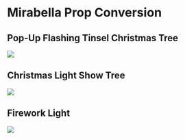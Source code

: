 # Mirabella Prop Conversion

## Pop-Up Flashing Tinsel Christmas Tree
<a href=https://github.com/DnG-Crafts/Mirabella-Tree-Conversion/tree/main/Tinsel%20Christmas%20Tree><img src=https://github.com/DnG-Crafts/Mirabella-Tree-Conversion/blob/main/tct.jpg></a>


## Christmas Light Show Tree
<a href=https://github.com/DnG-Crafts/Mirabella-Tree-Conversion/tree/main/Light%20Show%20Tree><img src=https://github.com/DnG-Crafts/Mirabella-Tree-Conversion/blob/main/lst.jpg></a>


## Firework Light
<a href=https://github.com/DnG-Crafts/Mirabella-Tree-Conversion/tree/main/Firework%20Light><img src=https://github.com/DnG-Crafts/Mirabella-Tree-Conversion/blob/main/fl.jpg></a>

